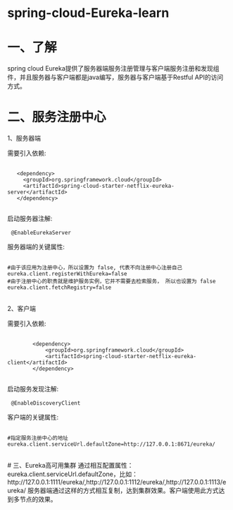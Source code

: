 # spring-cloud-Eureka-learn  
# 一、了解  
spring cloud Eureka提供了服务器端服务注册管理与客户端服务注册和发现组件，并且服务器与客户端都是java编写，服务器与客户端基于Restful API的访问方式。  
# 二、服务注册中心  
1、服务器端  
<p>需要引入依赖:</p>  
<pre>
 <code>
   &lt;dependency&gt;
     &lt;groupId&gt;org.springframework.cloud&lt;/groupId&gt;
     &lt;artifactId&gt;spring-cloud-starter-netflix-eureka-server&lt;/artifactId&gt;
   &lt;/dependency&gt;
 </code>
</pre>  
<p>启动服务器注解:</p>
<pre>
 <code>@EnableEurekaServer</code>
</pre>
<p>服务器端的关键属性:</p>
<pre>
<code>
#由于该应用为注册中心，所以设置为 false, 代表不向注册中心注册自己
eureka.client.registerWithEureka=false
#由于注册中心的职责就是维护服务实例，它并不需要去检索服务， 所以也设置为 false
eureka.client.fetchRegistry=false
</code>
</pre>  
2、客户端  
<p>需要引入依赖:</p>
<pre>
	<code>
		&lt;dependency&gt;
			&lt;groupId&gt;org.springframework.cloud&lt;/groupId&gt;
			&lt;artifactId&gt;spring-cloud-starter-netflix-eureka-client&lt;/artifactId&gt;
		&lt;/dependency&gt;
 </code>
</pre>  
<p>启动服务发现注解:</p>
<pre>
 <code>@EnableDiscoveryClient</code>
</pre>

<p>客户端的关键属性:</p>
<pre>
<code>
#指定服务注册中心的地址
eureka.client.serviceUrl.defaultZone=http://127.0.0.1:8671/eureka/
</code>
</pre>  
# 三、Eureka高可用集群  
通过相互配置属性：eureka.client.serviceUrl.defaultZone，比如：http://127.0.0.1:1111/eureka/,http://127.0.0.1:1112/eureka/,http://127.0.0.1:1113/eureka/  
服务器端通过这样的方式相互复制，达到集群效果。客户端使用此方式达到多节点的效果。
